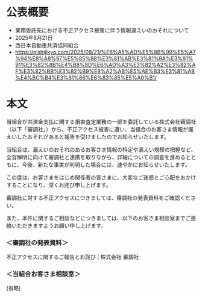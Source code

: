 # 公表概要
- 業務委託先における不正アクセス被害に伴う情報漏えいのおそれについて
- 2025年8月21日
- 西日本自動車共済協同組合
- https://nishijikyo.com/2025/08/21/%E6%A5%AD%E5%8B%99%E5%A7%94%E8%A8%97%E5%85%88%E3%81%AB%E3%81%8A%E3%81%91%E3%82%8B%E4%B8%8D%E6%AD%A3%E3%82%A2%E3%82%AF%E3%82%BB%E3%82%B9%E8%A2%AB%E5%AE%B3%E3%81%AB%E4%BC%B4%E3%81%86%E6%83%85%E5%A0%B1/

# 本文
当組合が共済金支払に関する損害査定業務の一部を委託している株式会社審調社（以下「審調社」）から、不正アクセス被害に遭い、当組合のお客さま情報が漏えいしたおそれがあると報告を受けましたのでお知らせいたします。

当組合は、漏えいのおそれのあるお客さま情報の特定や漏えい規模の把握など、全容解明に向けて審調社と連携を取りながら、詳細についての調査を進めるとともに、今後、新たな事実が判明した場合には、速やかにお知らせいたします。

この度は、お客さまをはじめ関係者の皆さまに、大変なご迷惑とご心配をおかけすることになり、深くお詫び申し上げます。

審調社に対する不正アクセスにつきましては、審調社の発表資料をご確認ください。

また、本件に関するご相談などにつきましては、以下のお客さま相談室までご連絡いただきますようお願い申し上げます。

 

### ＜審調社の発表資料＞
不正アクセスに関するご報告とお詫び | 株式会社 審調社

### ＜当組合お客さま相談室＞
(省略)
